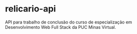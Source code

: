 # relicario-api
API para trabalho de conclusão do curso de especialização em Desenvolvimento Web Full Stack da PUC Minas Virtual.
